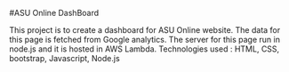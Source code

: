 #ASU Online DashBoard

This project is to create a dashboard for ASU Online website. The data for this page is fetched from Google analytics. The server for this page run in node.js and it is hosted in AWS Lambda. 
Technologies used : HTML, CSS, bootstrap, Javascript, Node.js
